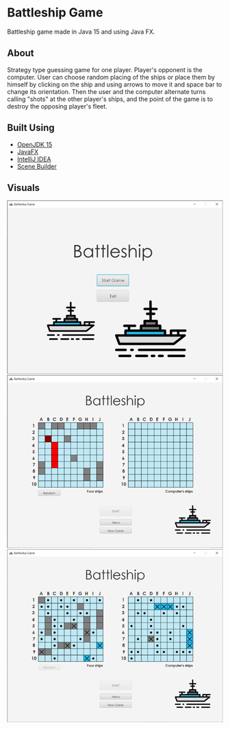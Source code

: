 # Battleship Game
Battleship game made in Java 15 and using Java FX.

## About
Strategy type guessing game for one player. Player's opponent is the computer. User can choose random placing of the ships or place them by himself by clicking on the ship and using arrows to move it and space bar to change its orientation. Then the user and the computer alternate turns calling "shots" at the other player's ships, and the point of the game is to destroy the opposing player's fleet. 

## Built Using
- [OpenJDK 15](https://jdk.java.net/15/)
- [JavaFX](https://openjfx.io/)
- [IntelliJ IDEA](https://www.jetbrains.com/idea/)
- [Scene Builder](https://gluonhq.com/products/scene-builder/)


## Visuals
![screenshot](./Screenshots/battleship3.png)
![screenshot](./Screenshots/battleship1.png)
![screenshot](./Screenshots/battleship2.png)
